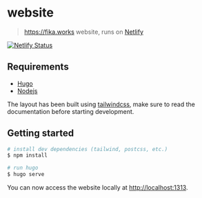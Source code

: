 # website

> <https://fika.works> website, runs on [Netlify](https://Netlify.com)

[![Netlify Status](https://api.netlify.com/api/v1/badges/525384cb-1134-437c-ae33-96fce11f59f1/deploy-status)](https://app.netlify.com/sites/fikaworks/deploys)

## Requirements

- [Hugo](https://gohugo.io)
- [Nodejs](https://nodejs.org)

The layout has been built using [tailwindcss](https://tailwindcss.com), make
sure to read the documentation before starting development.

## Getting started

```bash
# install dev dependencies (tailwind, postcss, etc.)
$ npm install

# run hugo
$ hugo serve
```

You can now access the website locally at <http://localhost:1313>.
